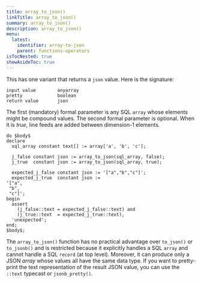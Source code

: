 ```yaml
---
title: array_to_json()
linkTitle: array_to_json()
summary: array_to_json()
description: array_to_json()
menu:
  latest:
    identifier: array-to-json
    parent: functions-operators
isTocNested: true
showAsideToc: true
---
```


This has one variant that returns a `json` value. Here is the signature:

```
input value        anyarray
pretty             boolean
return value       json
```

The first (mandatory) formal parameter is any SQL `array` whose elements might be compound values. The second formal parameter is optional. When it is _true_, line feeds are added between dimension-1 elements.

```postgresql
do $body$
declare
  sql_array constant text[] := array['a', 'b', 'c'];

  j_false constant json := array_to_json(sql_array, false);
  j_true  constant json := array_to_json(sql_array, true);

  expected_j_false constant json := '["a","b","c"]';
  expected_j_true  constant json := 
'["a",
 "b",
 "c"]';
begin
  assert
    (j_false::text = expected_j_false::text) and
    (j_true::text  = expected_j_true::text),
  'unexpected';
end;
$body$;
```

The `array_to_json()` function has no practical advantage over `to_json()` or `to_jsonb()` and is restricted because it explicitly handles a SQL `array` and cannot handle a SQL `record` (at top level). Moreover, it can produce only a JSON _array_ whose values all have the same data type. If you want to pretty-print the text representation of the result JSON value, you can use the `::text` typecast or `jsonb_pretty()`.
